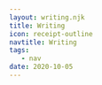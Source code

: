 ```yaml
---
layout: writing.njk
title: Writing
icon: receipt-outline
navtitle: Writing
tags:
   - nav
date: 2020-10-05
---
```

